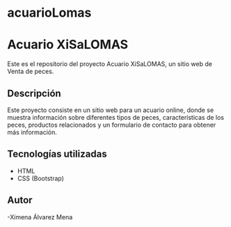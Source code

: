 # acuarioLomas
# Acuario XiSaLOMAS

Este es el repositorio del proyecto Acuario XiSaLOMAS, un sitio web de Venta de peces.

## Descripción

Este proyecto consiste en un sitio web para un acuario online, donde se muestra información sobre diferentes tipos de peces, características de los peces, productos relacionados y un formulario de contacto para obtener más información.

## Tecnologías utilizadas

- HTML
- CSS (Bootstrap)

## Autor  

 -Ximena Álvarez Mena 
